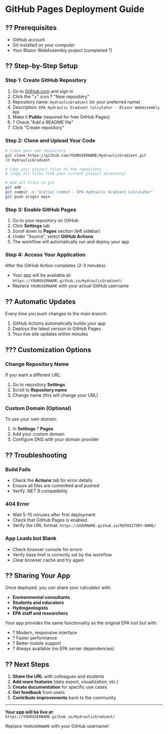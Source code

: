 # GitHub Pages Deployment Guide

## ?? Prerequisites
- GitHub account
- Git installed on your computer
- Your Blazor WebAssembly project (completed ?)

## ?? Step-by-Step Setup

### Step 1: Create GitHub Repository
1. Go to [GitHub.com](https://github.com) and sign in
2. Click the "+" icon ? "New repository"
3. Repository name: `HydraulicGradient` (or your preferred name)
4. Description: `EPA Hydraulic Gradient Calculator - Blazor WebAssembly App`
5. Make it **Public** (required for free GitHub Pages)
6. ? Check "Add a README file"
7. Click "Create repository"

### Step 2: Clone and Upload Your Code
```bash
# Clone your new repository
git clone https://github.com/YOURUSERNAME/HydraulicGradient.git
cd HydraulicGradient

# Copy your project files to the repository
# (Copy all files from your current project directory)

# Add all files to git
git add .
git commit -m "Initial commit - EPA Hydraulic Gradient Calculator"
git push origin main
```

### Step 3: Enable GitHub Pages
1. Go to your repository on GitHub
2. Click **Settings** tab
3. Scroll down to **Pages** section (left sidebar)
4. Under "Source", select **GitHub Actions**
5. The workflow will automatically run and deploy your app

### Step 4: Access Your Application
After the GitHub Action completes (2-3 minutes):
- Your app will be available at: `https://YOURUSERNAME.github.io/HydraulicGradient/`
- Replace `YOURUSERNAME` with your actual GitHub username

## ?? Automatic Updates
Every time you push changes to the main branch:
1. GitHub Actions automatically builds your app
2. Deploys the latest version to GitHub Pages
3. Your live site updates within minutes

## ??? Customization Options

### Change Repository Name
If you want a different URL:
1. Go to repository **Settings**
2. Scroll to **Repository name**
3. Change name (this will change your URL)

### Custom Domain (Optional)
To use your own domain:
1. In **Settings** ? **Pages**
2. Add your custom domain
3. Configure DNS with your domain provider

## ?? Troubleshooting

### Build Fails
- Check the **Actions** tab for error details
- Ensure all files are committed and pushed
- Verify .NET 9 compatibility

### 404 Error
- Wait 5-10 minutes after first deployment
- Check that GitHub Pages is enabled
- Verify the URL format: `https://USERNAME.github.io/REPOSITORY-NAME/`

### App Loads but Blank
- Check browser console for errors
- Verify base href is correctly set by the workflow
- Clear browser cache and try again

## ?? Sharing Your App

Once deployed, you can share your calculator with:
- **Environmental consultants**
- **Students and educators**
- **Hydrogeologists**
- **EPA staff and researchers**

Your app provides the same functionality as the original EPA tool but with:
- ? Modern, responsive interface
- ? Faster performance
- ? Better mobile support
- ? Always available (no EPA server dependencies)

## ?? Next Steps

1. **Share the URL** with colleagues and students
2. **Add more features** (data export, visualization, etc.)
3. **Create documentation** for specific use cases
4. **Get feedback** from users
5. **Contribute improvements** back to the community

---

**Your app will be live at**: `https://YOURUSERNAME.github.io/HydraulicGradient/`

Replace `YOURUSERNAME` with your GitHub username!